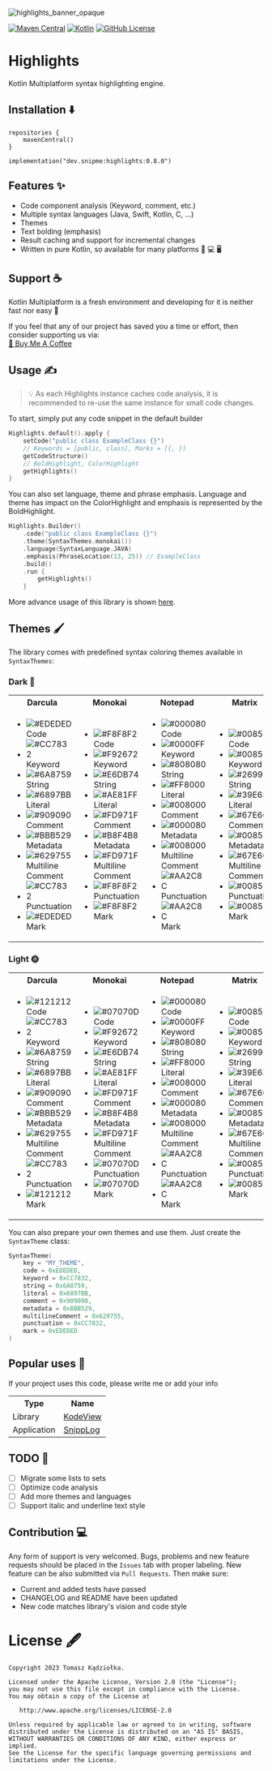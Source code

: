 ![highlights_banner_opaque](https://github.com/SnipMeDev/Highlights/assets/8405055/e123ce0f-6f58-451a-9e0a-893c0809b909)

[![Maven Central](https://img.shields.io/maven-central/v/dev.snipme/highlights)](https://mvnrepository.com/artifact/dev.snipme)
[![Kotlin](https://img.shields.io/badge/kotlin-1.9.22-blue.svg?logo=kotlin)](http://kotlinlang.org)
[![GitHub License](https://img.shields.io/badge/license-Apache%20License%202.0-blue.svg?style=flat)](http://www.apache.org/licenses/LICENSE-2.0)

# Highlights
Kotlin Multiplatform syntax highlighting engine.

## Installation ⬇️
```shell
repositories {
    mavenCentral()
}
```

```shell
implementation("dev.snipme:highlights:0.8.0")
```

## Features ✨
- Code component analysis (Keyword, comment, etc.)
- Multiple syntax languages (Java, Swift, Kotlin, C, ...)
- Themes
- Text bolding (emphasis)
- Result caching and support for incremental changes
- Written in pure Kotlin, so available for many platforms 📱 💻 🖥️

## Support ☕
Kotlin Multiplatform is a fresh environment and developing for it is neither fast nor easy 🥲

If you feel that any of our project has saved you a time or effort, then consider supporting us via:  
[🧋 Buy Me A Coffee](https://bmc.link/SnipMeDev)

## Usage ✍️

> 💡 As each Highlights instance caches code analysis, it is recommended to re-use the same instance for small code changes.

To start, simply put any code snippet in the default builder

```kotlin
Highlights.default().apply {
    setCode("public class ExampleClass {}")
    // Keywords = [public, class], Marks = [{, }]
    getCodeStructure()
    // BoldHighlight, ColorHighlight
    getHighlights()
}
```

You can also set language, theme and phrase emphasis. 
Language and theme has impact on the ColorHighlight and emphasis is represented by the BoldHighlight.

```kotlin
Highlights.Builder()
    .code("public class ExampleClass {}")
    .theme(SyntaxThemes.monokai())
    .language(SyntaxLanguage.JAVA)
    .emphasis(PhraseLocation(13, 25)) // ExampleClass
    .build()
    .run {
        getHighlights()
    }
```

More advance usage of this library is shown [here](/sample).

## Themes 🖌️

The library comes with predefined syntax coloring themes available in `SyntaxThemes`:

### Dark 🌚

<table>
    <th>Darcula</th>
    <th>Monokai</th>
    <th>Notepad</th>
    <th>Matrix</th>
    <th>Pastel</th>
    <tr>
        <td>

- ![#EDEDED](https://placehold.co/15x15/EDEDED/EDEDED.png) Code
- ![#CC7832](https://placehold.co/15x15/CC7832/CC7832.png) Keyword
- ![#6A8759](https://placehold.co/15x15/6A8759/6A8759.png) String
- ![#6897BB](https://placehold.co/15x15/6897BB/6897BB.png) Literal
- ![#909090](https://placehold.co/15x15/909090/909090.png) Comment
- ![#BBB529](https://placehold.co/15x15/BBB529/BBB529.png) Metadata
- ![#629755](https://placehold.co/15x15/629755/629755.png) Multiline Comment
- ![#CC7832](https://placehold.co/15x15/CC7832/CC7832.png) Punctuation
- ![#EDEDED](https://placehold.co/15x15/EDEDED/EDEDED.png) Mark
        </td>
<td>

- ![#F8F8F2](https://placehold.co/15x15/F8F8F2/F8F8F2.png) Code
- ![#F92672](https://placehold.co/15x15/F92672/F92672.png) Keyword
- ![#E6DB74](https://placehold.co/15x15/E6DB74/E6DB74.png) String
- ![#AE81FF](https://placehold.co/15x15/AE81FF/AE81FF.png) Literal
- ![#FD971F](https://placehold.co/15x15/FD971F/FD971F.png) Comment
- ![#B8F4B8](https://placehold.co/15x15/B8F4B8/B8F4B8.png) Metadata
- ![#FD971F](https://placehold.co/15x15/FD971F/FD971F.png) Multiline Comment
- ![#F8F8F2](https://placehold.co/15x15/F8F8F2/F8F8F2.png) Punctuation
- ![#F8F8F2](https://placehold.co/15x15/F8F8F2/F8F8F2.png) Mark
</td>
<td>

- ![#000080](https://placehold.co/15x15/000080/000080.png) Code
- ![#0000FF](https://placehold.co/15x15/0000FF/0000FF.png) Keyword
- ![#808080](https://placehold.co/15x15/808080/808080.png) String
- ![#FF8000](https://placehold.co/15x15/FF8000/FF8000.png) Literal
- ![#008000](https://placehold.co/15x15/008000/008000.png) Comment
- ![#000080](https://placehold.co/15x15/000080/000080.png) Metadata
- ![#008000](https://placehold.co/15x15/008000/008000.png) Multiline Comment
- ![#AA2C8C](https://placehold.co/15x15/AA2C8C/AA2C8C.png) Punctuation
- ![#AA2C8C](https://placehold.co/15x15/AA2C8C/AA2C8C.png) Mark
</td>
<td>

- ![#008500](https://placehold.co/15x15/008500/008500.png) Code
- ![#008500](https://placehold.co/15x15/008500/008500.png) Keyword
- ![#269926](https://placehold.co/15x15/269926/269926.png) String
- ![#39E639](https://placehold.co/15x15/39E639/39E639.png) Literal
- ![#67E667](https://placehold.co/15x15/67E667/67E667.png) Comment
- ![#008500](https://placehold.co/15x15/008500/008500.png) Metadata
- ![#67E667](https://placehold.co/15x15/67E667/67E667.png) Multiline Comment
- ![#008500](https://placehold.co/15x15/008500/008500.png) Punctuation
- ![#008500](https://placehold.co/15x15/008500/008500.png) Mark
</td>
<td>

- ![#DFDEE0](https://placehold.co/15x15/DFDEE0/DFDEE0.png) Code
- ![#729FCF](https://placehold.co/15x15/729FCF/729FCF.png) Keyword
- ![#93CF55](https://placehold.co/15x15/93CF55/93CF55.png) String
- ![#8AE234](https://placehold.co/15x15/8AE234/8AE234.png) Literal
- ![#888A85](https://placehold.co/15x15/888A85/888A85.png) Comment
- ![#5DB895](https://placehold.co/15x15/5DB895/5DB895.png) Metadata
- ![#888A85](https://placehold.co/15x15/888A85/888A85.png) Multiline Comment
- ![#CB956D](https://placehold.co/15x15/CB956D/CB956D.png) Punctuation
- ![#CB956D](https://placehold.co/15x15/CB956D/CB956D.png) Mark
</td>
    </tr>
</table>

### Light 🌞

<table>
    <th>Darcula</th>
    <th>Monokai</th>
    <th>Notepad</th>
    <th>Matrix</th>
    <th>Pastel</th>
    <tr>
<td>

- ![#121212](https://placehold.co/15x15/121212/121212.png) Code
- ![#CC7832](https://placehold.co/15x15/CC7832/CC7832.png) Keyword
- ![#6A8759](https://placehold.co/15x15/6A8759/6A8759.png) String
- ![#6897BB](https://placehold.co/15x15/6897BB/6897BB.png) Literal
- ![#909090](https://placehold.co/15x15/909090/909090.png) Comment
- ![#BBB529](https://placehold.co/15x15/BBB529/BBB529.png) Metadata
- ![#629755](https://placehold.co/15x15/629755/629755.png) Multiline Comment
- ![#CC7832](https://placehold.co/15x15/CC7832/CC7832.png) Punctuation
- ![#121212](https://placehold.co/15x15/121212/121212.png) Mark
</td>
<td>

- ![#07070D](https://placehold.co/15x15/07070D/07070D.png) Code
- ![#F92672](https://placehold.co/15x15/F92672/F92672.png) Keyword
- ![#E6DB74](https://placehold.co/15x15/E6DB74/E6DB74.png) String
- ![#AE81FF](https://placehold.co/15x15/AE81FF/AE81FF.png) Literal
- ![#FD971F](https://placehold.co/15x15/FD971F/FD971F.png) Comment
- ![#B8F4B8](https://placehold.co/15x15/B8F4B8/B8F4B8.png) Metadata
- ![#FD971F](https://placehold.co/15x15/FD971F/FD971F.png) Multiline Comment
- ![#07070D](https://placehold.co/15x15/07070D/07070D.png) Punctuation
- ![#07070D](https://placehold.co/15x15/07070D/07070D.png) Mark
</td>
<td>

- ![#000080](https://placehold.co/15x15/000080/000080.png) Code
- ![#0000FF](https://placehold.co/15x15/0000FF/0000FF.png) Keyword
- ![#808080](https://placehold.co/15x15/808080/808080.png) String
- ![#FF8000](https://placehold.co/15x15/FF8000/FF8000.png) Literal
- ![#008000](https://placehold.co/15x15/008000/008000.png) Comment
- ![#000080](https://placehold.co/15x15/000080/000080.png) Metadata
- ![#008000](https://placehold.co/15x15/008000/008000.png) Multiline Comment
- ![#AA2C8C](https://placehold.co/15x15/AA2C8C/AA2C8C.png) Punctuation
- ![#AA2C8C](https://placehold.co/15x15/AA2C8C/AA2C8C.png) Mark
</td>
<td>

- ![#008500](https://placehold.co/15x15/008500/008500.png) Code
- ![#008500](https://placehold.co/15x15/008500/008500.png) Keyword
- ![#269926](https://placehold.co/15x15/269926/269926.png) String
- ![#39E639](https://placehold.co/15x15/39E639/39E639.png) Literal
- ![#67E667](https://placehold.co/15x15/67E667/67E667.png) Comment
- ![#008500](https://placehold.co/15x15/008500/008500.png) Metadata
- ![#67E667](https://placehold.co/15x15/67E667/67E667.png) Multiline Comment
- ![#008500](https://placehold.co/15x15/008500/008500.png) Punctuation
- ![#008500](https://placehold.co/15x15/008500/008500.png) Mark
</td>
<td>

- ![#20211F](https://placehold.co/15x15/20211F/20211F.png) Code
- ![#729FCF](https://placehold.co/15x15/729FCF/729FCF.png) Keyword
- ![#93CF55](https://placehold.co/15x15/93CF55/93CF55.png) String
- ![#8AE234](https://placehold.co/15x15/8AE234/8AE234.png) Literal
- ![#888A85](https://placehold.co/15x15/888A85/888A85.png) Comment
- ![#5DB895](https://placehold.co/15x15/5DB895/5DB895.png) Metadata
- ![#888A85](https://placehold.co/15x15/888A85/888A85.png) Multiline Comment
- ![#CB956D](https://placehold.co/15x15/CB956D/CB956D.png) Punctuation
- ![#CB956D](https://placehold.co/15x15/CB956D/CB956D.png) Mark
</td>
    </tr>
</table>

You can also prepare your own themes and use them. Just create the `SyntaxTheme` class:

```kotlin
SyntaxTheme(
    key = "MY_THEME",
    code = 0xEDEDED,
    keyword = 0xCC7832,
    string = 0x6A8759,
    literal = 0x6897BB,
    comment = 0x909090,
    metadata = 0xBBB529,
    multilineComment = 0x629755,
    punctuation = 0xCC7832,
    mark = 0xEDEDED
)
```

## Popular uses 🙌

If your project uses this code, please write me or add your info

<table>
    <th>Type</th>
    <th>Name</th>
    <tr>
        <td>Library</td>
        <td>
            <a href="https://github.com/SnipMeDev/KodeView">KodeView</a>
        </td>
    </tr>
    <tr>
        <td>Application</td>
        <td>
            <a href="https://play.google.com/store/apps/details?id=pl.tkadziolka.snipbook">SnippLog</a>
        </td>
    </tr>
</table>

## TODO 🚧
- [ ] Migrate some lists to sets
- [ ] Optimize code analysis
- [ ] Add more themes and languages
- [ ] Support italic and underline text style

## Contribution 💻
Any form of support is very welcomed. 
Bugs, problems and new feature requests should be placed in the `Issues` tab with proper labeling.
New feature can be also submitted via `Pull Requests`. 
Then make sure:
- Current and added tests have passed
- CHANGELOG and README have been updated
- New code matches library's vision and code style

License 🖋️
=======

    Copyright 2023 Tomasz Kądziołka.

    Licensed under the Apache License, Version 2.0 (the "License");
    you may not use this file except in compliance with the License.
    You may obtain a copy of the License at

       http://www.apache.org/licenses/LICENSE-2.0

    Unless required by applicable law or agreed to in writing, software
    distributed under the License is distributed on an "AS IS" BASIS,
    WITHOUT WARRANTIES OR CONDITIONS OF ANY KIND, either express or implied.
    See the License for the specific language governing permissions and
    limitations under the License.
